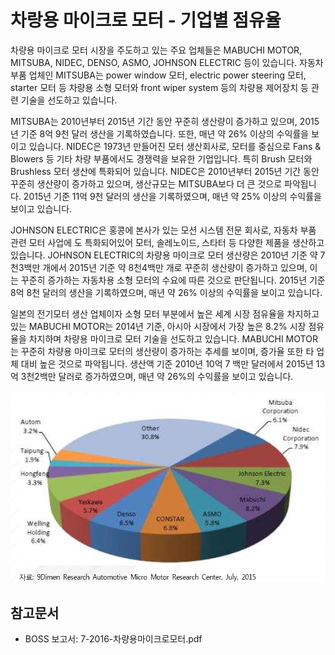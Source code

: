 # 차랑용 마이크로 모터 - 기업별 점유율


차량용 마이크로 모터 시장을 주도하고 있는 주요 업체들은 MABUCHI MOTOR, MITSUBA, NIDEC, DENSO, ASMO, JOHNSON ELECTRIC 등이 있습니다. 자동차 부품 업체인 MITSUBA는 power window 모터, electric power steering 모터, starter 모터 등 차량용 소형 모터와 front wiper system 등의 차량용 제어장치 등 관련 기술을 선도하고 있습니다.

MITSUBA는 2010년부터 2015년 기간 동안 꾸준히 생산량이 증가하고 있으며, 2015년 기준 8억 9천 달러 생산을 기록하였습니다. 또한, 매년 약 26% 이상의 수익률을 보이고 있습니다. NIDEC은 1973년 만들어진 모터 생산회사로, 모터를 중심으로 Fans & Blowers 등 기타 차량 부품에서도 경쟁력을 보유한 기업입니다. 특히 Brush 모터와 Brushless 모터 생산에 특화되어 있습니다. NIDEC은 2010년부터 2015년 기간 동안 꾸준히 생산량이 증가하고 있으며, 생산규모는 MITSUBA보다 더 큰 것으로 파악됩니다. 2015년 기준 11억 9천 달러의 생산을 기록하였으며, 매년 약 25% 이상의 수익률을 보이고 있습니다.

JOHNSON ELECTRIC은 홍콩에 본사가 있는 모션 시스템 전문 회사로, 자동차 부품 관련 모터 사업에 도 특화되어있어 모터, 솔레노이드, 스타터 등 다양한 제품을 생산하고 있습니다. JOHNSON ELECTRIC의 차량용 마이크로 모터 생산량은 2010년 기준 약 7천3백만 개에서 2015년 기준 약 8천4백만 개로 꾸준히 생산량이 증가하고 있으며, 이는 꾸준히 증가하는 자동차용 소형 모터의 수요에 따른 것으로 판단됩니다. 2015년 기준 8억 8천 달러의 생산을 기록하였으며, 매년 약 26% 이상의 수익률을 보이고 있습니다.   


일본의 전기모터 생산 업체이자 소형 모터 부분에서 높은 세계 시장 점유율을 차지하고 있는 MABUCHI MOTOR는 2014년 기준, 아시아 시장에서 가장 높은 8.2% 시장 점유율을 차지하며 차량용 마이크로 모터 기술을 선도하고 있습니다.
MABUCHI MOTOR는 꾸준히 차량용 마이크로 모터의 생산량이 증가하는 추세를 보이며, 증가율 또한 타 업체 대비 높은 것으로 파악됩니다. 생산액 기준 2010년  10억 7 백만 달러에서 2015년 13억 3천2백만 달러로 증가하였으며, 매년 약 26%의 수익률을 보이고 있습니다.

![ ](./images/차량용_마이크로_모터_Q14_2_2.PNG)


## 참고문서
- BOSS 보고서: 7-2016-차량용마이크로모터.pdf
